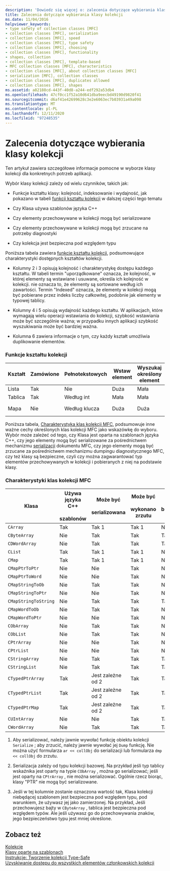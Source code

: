 ```yaml
---
description: 'Dowiedz się więcej o: zalecenia dotyczące wybierania klasy kolekcji'
title: Zalecenia dotyczące wybierania klasy kolekcji
ms.date: 11/04/2016
helpviewer_keywords:
- type safety of collection classes [MFC]
- collection classes [MFC], serialization
- collection classes [MFC], speed
- collection classes [MFC], type safety
- collection classes [MFC], choosing
- collection classes [MFC], functionality
- shapes, collection
- collection classes [MFC], template-based
- MFC collection classes [MFC], characteristics
- collection classes [MFC], about collection classes [MFC]
- serialization [MFC], collection classes
- collection classes [MFC], duplicates allowed
- collection classes [MFC], shapes
ms.assetid: a82188cd-443f-40d8-a244-edf292a53db4
ms.openlocfilehash: 47cf0cc1f52a10d641dba9eecbd49190d9820f41
ms.sourcegitcommit: d6af41e42699628c3e2e6063ec7b03931a49a098
ms.translationtype: MT
ms.contentlocale: pl-PL
ms.lasthandoff: 12/11/2020
ms.locfileid: "97248535"
---
```

# <a name="recommendations-for-choosing-a-collection-class"></a>Zalecenia dotyczące wybierania klasy kolekcji

Ten artykuł zawiera szczegółowe informacje pomocne w wyborze klasy kolekcji dla konkretnych potrzeb aplikacji.

Wybór klasy kolekcji zależy od wielu czynników, takich jak:

- Funkcje kształtu klasy: kolejność, indeksowanie i wydajność, jak pokazano w tabeli [funkcji kształtu kolekcji](#_core_collection_shape_features) w dalszej części tego tematu

- Czy Klasa używa szablonów języka C++

- Czy elementy przechowywane w kolekcji mogą być serializowane

- Czy elementy przechowywane w kolekcji mogą być zrzucane na potrzeby diagnostyki

- Czy kolekcja jest bezpieczna pod względem typu

Poniższa tabela zawiera [funkcje kształtu kolekcji](#_core_collection_shape_features), podsumowujące charakterystyki dostępnych kształtów kolekcji.

- Kolumny 2 i 3 opisują kolejność i charakterystykę dostępu każdego kształtu. W tabeli termin "uporządkowane" oznacza, że kolejność, w której elementy są wstawiane i usuwane, określa ich kolejność w kolekcji. nie oznacza to, że elementy są sortowane według ich zawartości. Termin "Indexed" oznacza, że elementy w kolekcji mogą być pobierane przez indeks liczby całkowitej, podobnie jak elementy w typowej tablicy.

- Kolumny 4 i 5 opisują wydajność każdego kształtu. W aplikacjach, które wymagają wielu operacji wstawiania do kolekcji, szybkość wstawiania może być szczególnie ważna; w przypadku innych aplikacji szybkość wyszukiwania może być bardziej ważna.

- Kolumna 6 zawiera informacje o tym, czy każdy kształt umożliwia duplikowanie elementów.

### <a name="collection-shape-features"></a><a name="_core_collection_shape_features"></a> Funkcje kształtu kolekcji

|Kształt|Zamówione|Pełnotekstowych|Wstaw element|Wyszukaj określony element|Zduplikowane elementy|
|-----------|--------------|--------------|-----------------------|----------------------------------|-------------------------|
|Lista|Tak|Nie|Duża|Mała|Tak|
|Tablica|Tak|Według int|Mała|Mała|Tak|
|Mapa|Nie|Według klucza|Duża|Duża|Nie (klucze) tak (wartości)|

Poniższa tabela, [Charakterystyka klas kolekcji MFC](#_core_characteristics_of_mfc_collection_classes), podsumowuje inne ważne cechy określonych klas kolekcji MFC jako wskazówkę do wyboru. Wybór może zależeć od tego, czy Klasa jest oparta na szablonach języka C++, czy jego elementy mogą być serializowane za pośrednictwem mechanizmu [serializacji](../mfc/serialization-in-mfc.md) dokumentu MFC, czy jego elementy mogą być zrzucane za pośrednictwem mechanizmu dumpingu diagnostycznego MFC, czy też klasy są bezpieczne, czyli czy można zagwarantować typ elementów przechowywanych w kolekcji i pobieranych z niej na podstawie klasy.

### <a name="characteristics-of-mfc-collection-classes"></a><a name="_core_characteristics_of_mfc_collection_classes"></a> Charakterystyki klas kolekcji MFC

|Klasa|Używa języka C++<br /><br /> szablonów|Może być<br /><br /> serializowana|Może być<br /><br /> wykonano zrzutu|Is<br /><br /> bezpieczne dla typu|
|-----------|------------------------------|---------------------------|-----------------------|-----------------------|
|`CArray`|Tak|Tak 1|Tak 1|Nie|
|`CByteArray`|Nie|Tak|Tak|Tak 3|
|`CDWordArray`|Nie|Tak|Tak|Tak 3|
|`CList`|Tak|Tak 1|Tak 1|Nie|
|`CMap`|Tak|Tak 1|Tak 1|Nie|
|`CMapPtrToPtr`|Nie|Nie|Tak|Nie|
|`CMapPtrToWord`|Nie|Nie|Tak|Nie|
|`CMapStringToOb`|Nie|Tak|Tak|Nie|
|`CMapStringToPtr`|Nie|Nie|Tak|Nie|
|`CMapStringToString`|Nie|Tak|Tak|Tak 3|
|`CMapWordToOb`|Nie|Tak|Tak|Nie|
|`CMapWordToPtr`|Nie|Nie|Tak|Nie|
|`CObArray`|Nie|Tak|Tak|Nie|
|`CObList`|Nie|Tak|Tak|Nie|
|`CPtrArray`|Nie|Nie|Tak|Nie|
|`CPtrList`|Nie|Nie|Tak|Nie|
|`CStringArray`|Nie|Tak|Tak|Tak 3|
|`CStringList`|Nie|Tak|Tak|Tak 3|
|`CTypedPtrArray`|Tak|Jest zależne od 2|Tak|Tak|
|`CTypedPtrList`|Tak|Jest zależne od 2|Tak|Tak|
|`CTypedPtrMap`|Tak|Jest zależne od 2|Tak|Tak|
|`CUIntArray`|Nie|Nie|Tak|Tak 3|
|`CWordArray`|Nie|Tak|Tak|Tak 3|

1. Aby serializować, należy jawnie wywołać funkcję obiektu kolekcji `Serialize` ; aby zrzucić, należy jawnie wywołać jej `Dump` funkcję. Nie można użyć formularza `ar << collObj` do serializacji lub formularza `dmp` `<< collObj` do zrzutu.

2. Serializacja zależy od typu kolekcji bazowej. Na przykład jeśli typ tablicy wskaźnika jest oparty na typie `CObArray` , można go serializować; jeśli jest oparty na `CPtrArray` , nie można serializować. Ogólnie rzecz biorąc, klasy "PTR" nie mogą być serializowane.

3. Jeśli w tej kolumnie zostanie oznaczona wartość tak, Klasa kolekcji niebędącej szablonem jest bezpieczna pod względem typu, pod warunkiem, że używasz jej jako zamierzonej. Na przykład, Jeśli przechowujesz bajty w `CByteArray` , tablica jest bezpieczna pod względem typów. Ale jeśli używasz go do przechowywania znaków, jego bezpieczeństwo typu jest mniej określone.

## <a name="see-also"></a>Zobacz też

[Kolekcje](../mfc/collections.md)<br/>
[Klasy oparte na szablonach](../mfc/template-based-classes.md)<br/>
[Instrukcje: Tworzenie kolekcji Type-Safe](../mfc/how-to-make-a-type-safe-collection.md)<br/>
[Uzyskiwanie dostępu do wszystkich elementów członkowskich kolekcji](../mfc/accessing-all-members-of-a-collection.md)
